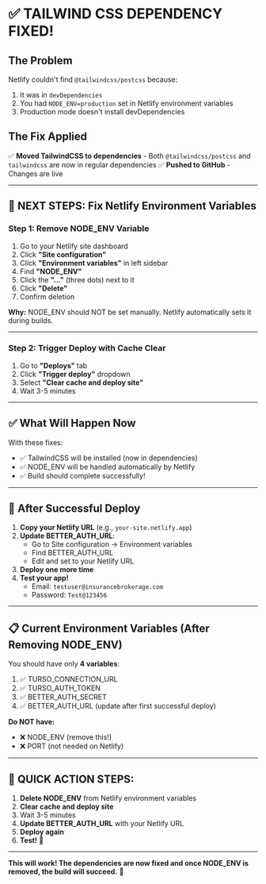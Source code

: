 # ✅ TAILWIND CSS DEPENDENCY FIXED!

## The Problem
Netlify couldn't find `@tailwindcss/postcss` because:
1. It was in `devDependencies`
2. You had `NODE_ENV=production` set in Netlify environment variables
3. Production mode doesn't install devDependencies

## The Fix Applied
✅ **Moved TailwindCSS to dependencies** - Both `@tailwindcss/postcss` and `tailwindcss` are now in regular dependencies
✅ **Pushed to GitHub** - Changes are live

---

## 🎯 NEXT STEPS: Fix Netlify Environment Variables

### Step 1: Remove NODE_ENV Variable
1. Go to your Netlify site dashboard
2. Click **"Site configuration"**
3. Click **"Environment variables"** in left sidebar
4. Find **"NODE_ENV"**
5. Click the **"..."** (three dots) next to it
6. Click **"Delete"**
7. Confirm deletion

**Why:** NODE_ENV should NOT be set manually. Netlify automatically sets it during builds.

---

### Step 2: Trigger Deploy with Cache Clear
1. Go to **"Deploys"** tab
2. Click **"Trigger deploy"** dropdown
3. Select **"Clear cache and deploy site"**
4. Wait 3-5 minutes

---

## ✅ What Will Happen Now

With these fixes:
- ✅ TailwindCSS will be installed (now in dependencies)
- ✅ NODE_ENV will be handled automatically by Netlify
- ✅ Build should complete successfully!

---

## 🔐 After Successful Deploy

1. **Copy your Netlify URL** (e.g., `your-site.netlify.app`)
2. **Update BETTER_AUTH_URL**:
   - Go to Site configuration → Environment variables
   - Find BETTER_AUTH_URL
   - Edit and set to your Netlify URL
3. **Deploy one more time**
4. **Test your app!**
   - Email: `testuser@insurancebrokerage.com`
   - Password: `Test@123456`

---

## 📋 Current Environment Variables (After Removing NODE_ENV)

You should have only **4 variables**:
1. ✅ TURSO_CONNECTION_URL
2. ✅ TURSO_AUTH_TOKEN
3. ✅ BETTER_AUTH_SECRET
4. ✅ BETTER_AUTH_URL (update after first successful deploy)

**Do NOT have:**
- ❌ NODE_ENV (remove this!)
- ❌ PORT (not needed on Netlify)

---

## 🎯 QUICK ACTION STEPS:

1. **Delete NODE_ENV** from Netlify environment variables
2. **Clear cache and deploy site**
3. Wait 3-5 minutes
4. **Update BETTER_AUTH_URL** with your Netlify URL
5. **Deploy again**
6. **Test!** 🎉

---

**This will work! The dependencies are now fixed and once NODE_ENV is removed, the build will succeed.** 🚀
